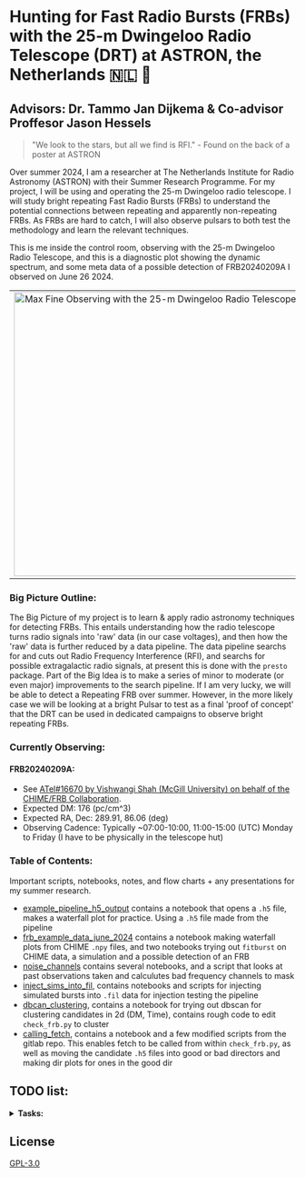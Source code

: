 # Hunting for Fast Radio Bursts (FRBs) with the 25-m Dwingeloo Radio Telescope (DRT) at ASTRON, the Netherlands 🇳🇱 📡
## Advisors: Dr. Tammo Jan Dijkema & Co-advisor Proffesor Jason Hessels

> "We look to the stars, but all we find is RFI." - Found on the back of a poster at ASTRON

Over summer 2024, I am a researcher at The Netherlands Institute for Radio Astronomy (ASTRON) with their Summer Research Programme. For my project, I will be using and operating the 25-m Dwingeloo radio telescope. I will study bright repeating Fast Radio Bursts (FRBs) to understand the potential connections between repeating and apparently non-repeating FRBs. As FRBs are hard to catch, I will also observe pulsars to both test the methodology and learn the relevant techniques.

This is me inside the control room, observing with the 25-m Dwingeloo Radio Telescope, and this is a diagnostic plot showing the dynamic spectrum, and some meta data of a possible detection of FRB20240209A I observed on June 26 2024.
<table>
  <tr>
    <td style="text-align: center;">
      <img src="https://afinemax.github.io/afinemax1/images/max_25m_1.jpg" alt="Max Fine Observing with the 25-m Dwingeloo Radio Telescope" width="500">
    </td>
    <td style="text-align: center;">
      <img src="https://afinemax.github.io/afinemax1/images/FRB20240209A_L1_Band_2024_06_26_10_33_18_tcand_297.8789500_dm_183.0_snr_6.1bandpass_corr.png" alt="Diagnostic Plot of a possible detection of FRB20240209A Observed on June 26 2024 by Max Fine" width="500">
    </td>
  </tr>
</table>

### Big Picture Outline:

The Big Picture of my project is to learn & apply radio astronomy techniques for detecting FRBs. This entails understanding how the radio telescope turns radio signals into 'raw' data (in our case voltages), and then how the 'raw' data is further reduced by a data pipeline. The data pipeline searchs for and cuts out Radio Frequency Interference (RFI), and searchs for possible extragalactic radio signals, at present this is done with the `presto` package.  Part of the Big Idea is to make a series of minor to moderate (or even major) improvements to the search pipeline. If I am very lucky, we will be able to detect a Repeating FRB over summer. However, in the more likely case we will be looking at a bright Pulsar to test as a final 'proof of concept' that the DRT can be used in dedicated campaigns to observe bright repeating FRBs.     

### Currently Observing:

#### FRB20240209A:

- See [ATel#16670 by Vishwangi Shah (McGill University) on behalf of the CHIME/FRB Collaboration](https://www.astronomerstelegram.org/?read=16670).
- Expected DM: 176 (pc/cm^3)
- Expected RA, Dec: 289.91, 86.06 (deg)
- Observing Cadence: Typically ~07:00-10:00, 11:00-15:00 (UTC) Monday to Friday (I have to be physically in the telescope hut) 

  

### Table of Contents:
Important scripts, notebooks, notes, and flow charts + any presentations for my summer research. 

* [example_pipeline_h5_output](https://github.com/afinemax/Astron_2024/tree/main/example_pipeline__h5_output) contains a notebook that opens a `.h5` file, makes a waterfall plot for practice. Using a `.h5` file made from the pipeline
* [frb_example_data_june_2024](https://github.com/afinemax/Astron_2024/tree/main/frb_example_data_june_2024) contains a notebook making waterfall plots from CHIME `.npy` files, and two notebooks trying out `fitburst` on CHIME data, a simulation and a possible detection of an FRB
* [noise_channels](https://github.com/afinemax/Astron_2024/tree/main/noise_channels) contains several notebooks, and a script that looks at past observations taken and calculutes bad frequency channels to mask
* [inject_sims_into_fil](https://github.com/afinemax/Astron_2024/tree/main/inject_sims_into_fil), contains notebooks and scripts for injecting simulated bursts into `.fil` data for injection testing the pipeline
* [dbcan_clustering](https://github.com/afinemax/Astron_2024/tree/main/dbscan_clustering), contains a notebook for trying out dbscan for clustering candidates in 2d (DM, Time), contains rough code to edit `check_frb.py` to cluster
* [calling_fetch](https://github.com/afinemax/Astron_2024/tree/main/calling_fetch), contains a notebook and a few modified scripts from the gitlab repo. This enables fetch to be called from within `check_frb.py`, as well as moving the candidate `.h5` files into good or bad directors and making dir plots for ones in the good dir
## TODO list:

<details>
  <summary><strong>Tasks:</strong></summary>

  ### Completed:
  - [x] Understand how FRB signals from space turn into dynamic spectra. See [flowchart](https://github.com/afinemax/Astron_2024/blob/main/flow_charts/frb_to_dynamic_spectra.pdf).
  - [x] Learn how to operate the 25-m Dwingeloo Radio Telescope.
  - [x] Learn how to use [Presto](https://github.com/scottransom/presto) for single pulse searches and RFI removal.
  - [x] Learn how the current pipeline works (`check_frb.py`). See [flowchart](https://github.com/afinemax/Astron_2024/blob/main/flow_charts/fil_to_dynamic_spectra.pdf).
    - Pipeline GitLab repo: [here](https://gitlab.camras.nl/dijkema/frbscripts)
    - My version of the pipeline: [here](https://github.com/afinemax/frbscripts)
    - [x] Create a file of known bad frequency channels to mask.
    - [x] Modify `start_frb.sh` & `check_frb.py` scripts to load from a catalog file instead of hardcoded sources.
  - [x] Learn how [Fetch](https://github.com/devanshkv/fetch) works and implement it into the pipeline.
    - Fetch is installed and working on Uranus!
  - [x] Learn how [TransientX](https://github.com/ypmen/TransientX) works.
  - [x] Understand what Burst Parameters can be observed & measured directly, and which ones can be inferred.
	- List out model components from FITBURST, polarization, fluence, etc.
  - [x] Understand how to use [fitburst](https://github.com/CHIMEFRB/fitburst).
  - [x] Compare pipeline outputs when using the `--ignorechan` flag in  `check_frb.py`
  - [x] Try using `fitburst` on the CHIME data I have, simulated data, and my possible detection of FRB20240209A.
  - [x] Try a clustering algorithm for reducing the total number of candidates (e.g. DBSCAN).
  - [x] Implement dbscan clustering into `check_frb.py`
  - [x] Modify the scrits to record observations on Uranus (instead of Mercurius)
	- Paul, and Tammo did this, plugging in some cabels and running a data stream from mercurius to uranus
	- can record L and P bands directly onto Uranus

  ### In Progress:
  - [ ] Implement [TransientX](https://github.com/ypmen/TransientX) into the pipeline.
	- Waiting for it to be installed on Uranus.
  - [ ] Fix `if` statments for `--ignorechan` option in `check_frb.py` 
  - [x] Look into making simulated, injecting simulations into `.fil` files for testing.
	- `fitburst` has a cool `simulate_burst.py` script that can simulate dedispersed or dispersed dynamic spectrums
	- [will](https://github.com/josephwkania/will/tree/master) is a simulator that can be used to inject (and extract!) simulated pulses into `.fil` files!
        - Struggling on controlling the amplitude (SNR) of the injected signal  
  #- [x] Observe FRBs, and likely pulsars. Observing repeating FRB20240209A. See [ATel#16670 by Vishwangi Shah (McGill University) on behalf of the CHIME/FRB Collaboration](https://www.astronomerstelegram.org/?read=16670).
  - [ ] Check we are using `ddplan` from `presto` correcly 
  - [x] Modify `check_frb.py` to run `fetch`, and move the files into the good and bad dirs, make diagnostic `.png`s
	- Just waiting for my previous merge request to go through, and then I can make a new one
	- running `predict.py` while recording data to uranus causes the data recording to crash 
  ### To Do: 
  - [ ] Understand what Paul and Tammo did to have the data record on Uranus
  - [ ] write an introduction section on `FRBS`, the DRT, and our observational parameters (bandwidth, devices, data points per second etc)
  - [ ] Fill in black boxes in the flowcharts.
	- Look into how `presto` actually removes RFI and finds pulses.
        - Look into how candidates are extracted from the `.fil` file.
  - [ ] Make a 'hip' dashboard to display the pngs from the good candidates  
  - [ ] Work on making the pipeline run in real time
	- storage managment
		- delete older data to make space for new data
		- keep data corresponding to good candidates 
		- have option to save all the `fil` files
	- record raw voltages
  - [ ] Make a script to make `.h5` files with full resolution for a good fetch candidate.
  - [ ] Injection testing the pipeline.
  - [ ] Make a script that can looks for detection parameters of other radio telescopes over the same time we were observing 
  - [ ] Test the pipeline on Crab or Pulsar and compare the number of recovered vs. missed bursts.
  	- This would be a good test for our clustering methodology as well. 
  - [ ] Combine data with other telescopes to measure fringes/localization.
  - [ ] Maybe make a docker container version of the pipeline.
  - [ ] Understand Red vs White Noise.
  - [ ] Currently pipeline outputs a logfile which lists how many candidates,'good' `.h5` files there were, maybe I can do a statstical analysis comparing noise and when on a target
</details>



## License

[GPL-3.0](https://github.com/afinemax/Astron_2024/blob/main/LICENSE)
